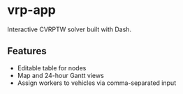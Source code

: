 # vrp-app

Interactive CVRPTW solver built with Dash.

## Features
- Editable table for nodes
- Map and 24-hour Gantt views
- Assign workers to vehicles via comma-separated input

